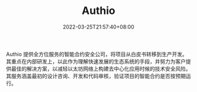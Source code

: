 ﻿---
weight: 
title: "Authio"
description: "Authio 提供全方位服务的智能合约安全公司，将项目从白皮书转移到生产开发"
date: 2022-03-25T21:57:40+08:00
lastmod: 2022-03-25T16:45:40+08:00
draft: false
authors: ["Metabd"]
featuredImage: "authio.jpg"
link: ""
tags: ["安全机构","Authio"]
categories: ["navigation"]
navigation: ["安全机构"]
lightgallery: true
toc: true
pinned: false
recommend: false
recommend1: false
---
Authio 提供全方位服务的智能合约安全公司，将项目从白皮书转移到生产开发。其重点在内部研发上，以此作为理解快速发展的生态系统的手段，并努力为客户提供最佳的解决方案，以减轻以太坊网络上构建去中心化应用时候的技术安全风险。 其服务涵盖最初的设计咨询、开发和代码审核，验证项目的智能合约是否按预期运行。
